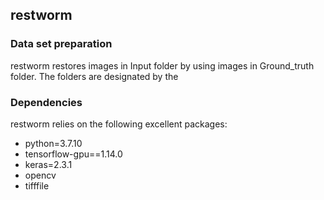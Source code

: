 ## restworm

### Data set preparation
restworm restores images in Input folder by using images in Ground_truth folder.
The folders are designated by the 

### Dependencies
restworm relies on the following excellent packages:
- python=3.7.10
- tensorflow-gpu==1.14.0
- keras=2.3.1
- opencv
- tifffile
